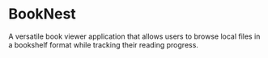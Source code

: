 # BookNest
A versatile book viewer application that allows users to browse local files in a bookshelf format while tracking their reading progress.
